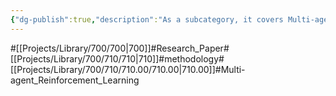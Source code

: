 ```yaml
---
{"dg-publish":true,"description":"As a subcategory, it covers Multi-agent Reinforcement Learning, a subtask of the methodologysh domain.","permalink":"/projects/library/700/710/710-00/710-00/","dgPassFrontmatter":true,"noteIcon":"0","created":"2024-01-24T15:24:09.133+09:00","updated":"2024-04-10T23:54:09.127+09:00"}
---
```


#[[Projects/Library/700/700\|700]]#Research_Paper#[[Projects/Library/700/710/710\|710]]#methodology#[[Projects/Library/700/710/710.00/710.00\|710.00]]#Multi-agent_Reinforcement_Learning


